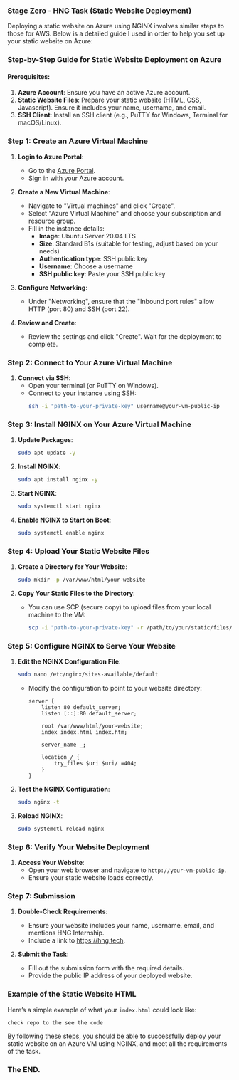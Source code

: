 ### Stage Zero - HNG Task (Static Website Deployment)

Deploying a static website on Azure using NGINX involves similar steps to those for AWS. Below is a detailed guide I used in order to help you set up your static website on Azure:

### Step-by-Step Guide for Static Website Deployment on Azure

#### Prerequisites:
1. **Azure Account**: Ensure you have an active Azure account.
2. **Static Website Files**: Prepare your static website (HTML, CSS, Javascript). Ensure it includes your name, username, and email.
3. **SSH Client**: Install an SSH client (e.g., PuTTY for Windows, Terminal for macOS/Linux).

### Step 1: Create an Azure Virtual Machine

1. **Login to Azure Portal**:
   - Go to the [Azure Portal](https://portal.azure.com/).
   - Sign in with your Azure account.

2. **Create a New Virtual Machine**:
   - Navigate to "Virtual machines" and click "Create".
   - Select "Azure Virtual Machine" and choose your subscription and resource group.
   - Fill in the instance details:
     - **Image**: Ubuntu Server 20.04 LTS
     - **Size**: Standard B1s (suitable for testing, adjust based on your needs)
     - **Authentication type**: SSH public key
     - **Username**: Choose a username
     - **SSH public key**: Paste your SSH public key

3. **Configure Networking**:
   - Under "Networking", ensure that the "Inbound port rules" allow HTTP (port 80) and SSH (port 22).

4. **Review and Create**:
   - Review the settings and click "Create". Wait for the deployment to complete.

### Step 2: Connect to Your Azure Virtual Machine

1. **Connect via SSH**:
   - Open your terminal (or PuTTY on Windows).
   - Connect to your instance using SSH:
     ```sh
     ssh -i "path-to-your-private-key" username@your-vm-public-ip
     ```

### Step 3: Install NGINX on Your Azure Virtual Machine

1. **Update Packages**:
   ```sh
   sudo apt update -y
   ```

2. **Install NGINX**:
   ```sh
   sudo apt install nginx -y
   ```

3. **Start NGINX**:
   ```sh
   sudo systemctl start nginx
   ```

4. **Enable NGINX to Start on Boot**:
   ```sh
   sudo systemctl enable nginx
   ```

### Step 4: Upload Your Static Website Files

1. **Create a Directory for Your Website**:
   ```sh
   sudo mkdir -p /var/www/html/your-website
   ```

2. **Copy Your Static Files to the Directory**:
   - You can use SCP (secure copy) to upload files from your local machine to the VM:
     ```sh
     scp -i "path-to-your-private-key" -r /path/to/your/static/files/* username@your-vm-public-ip:/var/www/html/your-website
     ```

### Step 5: Configure NGINX to Serve Your Website

1. **Edit the NGINX Configuration File**:
   ```sh
   sudo nano /etc/nginx/sites-available/default
   ```
   - Modify the configuration to point to your website directory:
     ```nginx
     server {
         listen 80 default_server;
         listen [::]:80 default_server;

         root /var/www/html/your-website;
         index index.html index.htm;

         server_name _;

         location / {
             try_files $uri $uri/ =404;
         }
     }
     ```

2. **Test the NGINX Configuration**:
   ```sh
   sudo nginx -t
   ```

3. **Reload NGINX**:
   ```sh
   sudo systemctl reload nginx
   ```

### Step 6: Verify Your Website Deployment

1. **Access Your Website**:
   - Open your web browser and navigate to `http://your-vm-public-ip`.
   - Ensure your static website loads correctly.

### Step 7: Submission

1. **Double-Check Requirements**:
   - Ensure your website includes your name, username, email, and mentions HNG Internship.
   - Include a link to https://hng.tech.

2. **Submit the Task**:
   - Fill out the submission form with the required details.
   - Provide the public IP address of your deployed website.

### Example of the Static Website HTML

Here’s a simple example of what your `index.html` could look like:

```html
check repo to the see the code
```

By following these steps, you should be able to successfully deploy your static website on an Azure VM using NGINX, and meet all the requirements of the task.

### The END.
